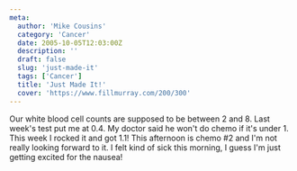 ```yaml
---
meta:
  author: 'Mike Cousins'
  category: 'Cancer'
  date: 2005-10-05T12:03:00Z
  description: ''
  draft: false
  slug: 'just-made-it'
  tags: ['Cancer']
  title: 'Just Made It!'
  cover: 'https://www.fillmurray.com/200/300'
---
```


Our white blood cell counts are supposed to be between 2 and 8. Last week's test
put me at 0.4. My doctor said he won't do chemo if it's under 1. This week I
rocked it and got 1.1! This afternoon is chemo #2 and I'm not really looking
forward to it. I felt kind of sick this morning, I guess I'm just getting
excited for the nausea!
